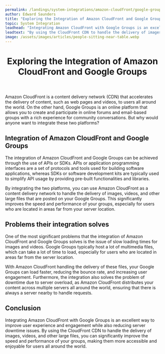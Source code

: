 ```yaml
---
permalink: /landings/system-integrations/amazon-cloudfront/google-groups
author: Edward Saunders
title: "Exploring the Integration of Amazon CloudFront and Google Groups"
topic: System Integration
leadhead: "Integrating Amazon CloudFront with Google Groups is an excellent way to improve user experience and engagement while also reducing server downtime issues"
leadtext: "By using the CloudFront CDN to handle the delivery of images, videos, and other large files, you can significantly improve the speed and performance of your groups, making them more accessible and enjoyable for users all around the world."
image: /assets/images/articles/people-sitting-near-table.webp
---
```

<div class="arttext">	<header>
		<h1>Exploring the Integration of Amazon CloudFront and Google Groups</h1>
	</header>
	<main>
		<p>Amazon CloudFront is a content delivery network (CDN) that accelerates the delivery of content, such as web pages and videos, to users all around the world. On the other hand, Google Groups is an online platform that allows you to create and participate in online forums and email-based groups with a rich experience for community conversations. But why would anyone want to integrate these two platforms?</p>
		<h2>Integration of Amazon CloudFront and Google Groups</h2>
		<p>The integration of Amazon CloudFront and Google Groups can be achieved through the use of APIs or SDKs. APIs or application programming interfaces are a set of protocols and tools used for building software applications, whereas SDKs or software development kits are typically used to simplify API usage by providing pre-built functionalities and libraries.</p>
		<p>By integrating the two platforms, you can use Amazon CloudFront as a content delivery network to handle the delivery of images, videos, and other large files that are posted on your Google Groups. This significantly improves the speed and performance of your groups, especially for users who are located in areas far from your server location.</p>
		<h2>Problems their integration solves</h2>
		<p>One of the most significant problems that the integration of Amazon CloudFront and Google Groups solves is the issue of slow loading times for images and videos. Google Groups typically host a lot of multimedia files, which can take a lot of time to load, especially for users who are located in areas far from the server location.</p>
		<p>With Amazon CloudFront handling the delivery of these files, your Google Groups can load faster, reducing the bounce rate, and increasing user engagement. Furthermore, the integration also solves the problem of downtime due to server overload, as Amazon CloudFront distributes your content across multiple servers all around the world, ensuring that there is always a server nearby to handle requests.</p>
		<h2>Conclusion</h2>
		<p>Integrating Amazon CloudFront with Google Groups is an excellent way to improve user experience and engagement while also reducing server downtime issues. By using the CloudFront CDN to handle the delivery of images, videos, and other large files, you can significantly improve the speed and performance of your groups, making them more accessible and enjoyable for users all around the world.</p>
	</main>
</div>